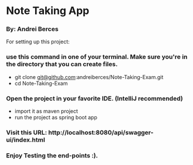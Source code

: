 # Note Taking App 

### By: Andrei Berces
For setting up this project:

### use this command in one of your terminal. Make sure you're in the directory that you can create files.
* git clone git@github.com:andreiberces/Note-Taking-Exam.git
* cd Note-Taking-Exam

### Open the project in your favorite IDE. (IntelliJ recommended)
* import it as maven project 
* run the project as spring boot app 

### Visit this URL: http://localhost:8080/api/swagger-ui/index.html

### Enjoy Testing the end-points :).


